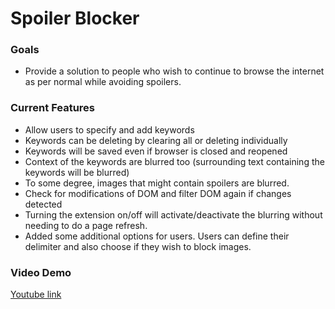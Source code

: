 <!DOCTYPE html>
<html>
    <body>
        <h1> Spoiler Blocker</h1>
        <h3>Goals</h3>
        <ul>
            <li>Provide a solution to people who wish to continue to browse the internet as per normal while avoiding spoilers.</li>
        </ul>
        <h3>Current Features</h3>
        <ul>
            <li>Allow users to specify and add keywords</li>
            <li>Keywords can be deleting by clearing all or deleting individually</li>
            <li>Keywords will be saved even if browser is closed and reopened</li>
            <li>Context of the keywords are blurred too (surrounding text containing the keywords will be blurred)</li>
            <li>To some degree, images that might contain spoilers are blurred.</li>
            <li>Check for modifications of DOM and filter DOM again if changes detected</li>
            <li>Turning the extension on/off will activate/deactivate the blurring without needing to do a page refresh.</li>
            <li>Added some additional options for users. Users can define their delimiter and also choose if they wish to block images.</li>
        </ul>
        <h3>Video Demo</h3>
        <a href="https://www.youtube.com/watch?v=C7jioJS2q0A&feature=youtu.be">Youtube link</a>
    </body>
</html>